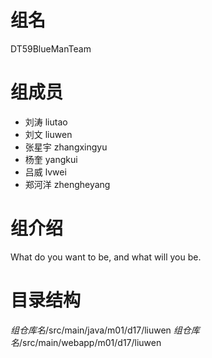 # 组名
DT59BlueManTeam

# 组成员
- 刘涛 liutao
- 刘文 liuwen
- 张星宇 zhangxingyu
- 杨奎 yangkui
- 吕威 lvwei
- 郑河洋 zhengheyang

# 组介绍
What do you want to be, and what will you be.

# 目录结构

$组仓库名$/src/main/java/m01/d17/liuwen
$组仓库名$/src/main/webapp/m01/d17/liuwen